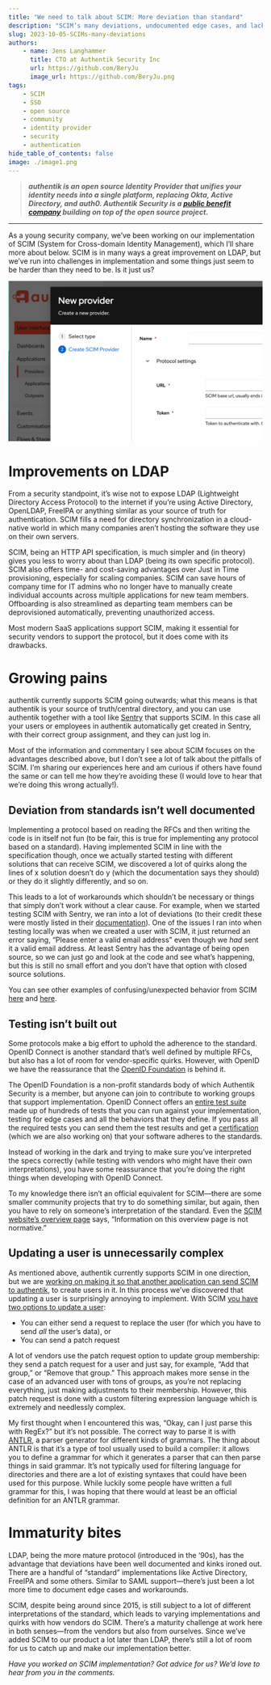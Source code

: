 ```yaml
---
title: "We need to talk about SCIM: More deviation than standard"
description: "SCIM’s many deviations, undocumented edge cases, and lack of official test coverage make it an especially complex protocol to implement."
slug: 2023-10-05-SCIMs-many-deviations
authors:
    - name: Jens Langhammer
      title: CTO at Authentik Security Inc
      url: https://github.com/BeryJu
      image_url: https://github.com/BeryJu.png
tags:
    - SCIM
    - SSO
    - open source
    - community
    - identity provider
    - security
    - authentication
hide_table_of_contents: false
image: ./image1.png
---
```


> **_authentik is an open source Identity Provider that unifies your identity needs into a single platform, replacing Okta, Active Directory, and auth0. Authentik Security is a [public benefit company](https://github.com/OpenCoreVentures/ocv-public-benefit-company/blob/main/ocv-public-benefit-company-charter.md) building on top of the open source project._**

---

As a young security company, we’ve been working on our implementation of SCIM (System for Cross-domain Identity Management), which I’ll share more about below. SCIM is in many ways a great improvement on LDAP, but we’ve run into challenges in implementation and some things just seem to be harder than they need to be. Is it just us?

!["authentik admin interface"](./image1.png)

<!--truncate-->

# Improvements on LDAP

From a security standpoint, it’s wise not to expose LDAP (Lightweight Directory Access Protocol) to the internet if you’re using Active Directory, OpenLDAP, FreeIPA or anything similar as your source of truth for authentication. SCIM fills a need for directory synchronization in a cloud-native world in which many companies aren’t hosting the software they use on their own servers.

SCIM, being an HTTP API specification, is much simpler and (in theory) gives you less to worry about than LDAP (being its own specific protocol). SCIM also offers time- and cost-saving advantages over Just in Time provisioning, especially for scaling companies. SCIM can save hours of company time for IT admins who no longer have to manually create individual accounts across multiple applications for new team members. Offboarding is also streamlined as departing team members can be deprovisioned automatically, preventing unauthorized access.

Most modern SaaS applications support SCIM, making it essential for security vendors to support the protocol, but it does come with its drawbacks.

# Growing pains

authentik currently supports SCIM going outwards; what this means is that authentik is your source of truth/central directory, and you can use authentik together with a tool like [Sentry](https://sentry.io) that supports SCIM. In this case all your users or employees in authentik automatically get created in Sentry, with their correct group assignment, and they can just log in.

Most of the information and commentary I see about SCIM focuses on the advantages described above, but I don’t see a lot of talk about the pitfalls of SCIM. I’m sharing our experiences here and am curious if others have found the same or can tell me how they’re avoiding these (I would love to hear that we’re doing this wrong actually!).

## Deviation from standards isn’t well documented

Implementing a protocol based on reading the RFCs and then writing the code is in itself not fun (to be fair, this is true for implementing any protocol based on a standard). Having implemented SCIM in line with the specification though, once we actually started testing with different solutions that can receive SCIM, we discovered a lot of quirks along the lines of x solution doesn’t do y (which the documentation says they should) or they do it slightly differently, and so on.

This leads to a lot of workarounds which shouldn’t be necessary or things that simply don’t work without a clear cause. For example, when we started testing SCIM with Sentry, we ran into a lot of deviations (to their credit these were mostly listed in their [documentation](https://docs.sentry.io/product/accounts/sso/#scim-provisioning)). One of the issues I ran into when testing locally was when we created a user with SCIM, it just returned an error saying, “Please enter a valid email address” even though we _had_ sent it a valid email address. At least Sentry has the advantage of being open source, so we can just go and look at the code and see what’s happening, but this is still no small effort and you don’t have that option with closed source solutions.

You can see other examples of confusing/unexpected behavior from SCIM [here](https://github.com/goauthentik/authentik/issues/5396) and [here](https://github.com/goauthentik/authentik/issues/6695).

## Testing isn’t built out

Some protocols make a big effort to uphold the adherence to the standard. OpenID Connect is another standard that’s well defined by multiple RFCs, but also has a lot of room for vendor-specific quirks. However, with OpenID we have the reassurance that the [OpenID Foundation](https://openid.net/foundation/) is behind it.

The OpenID Foundation is a non-profit standards body of which Authentik Security is a member, but anyone can join to contribute to working groups that support implementation. OpenID Connect offers an [entire test suite](https://openid.net/certification/about-conformance-suite/) made up of hundreds of tests that you can run against your implementation, testing for edge cases and all the behaviors that they define. If you pass all the required tests you can send them the test results and get a [certification](https://openid.net/certification/) (which we are also working on) that your software adheres to the standards.

Instead of working in the dark and trying to make sure you’ve interpreted the specs correctly (while testing with vendors who might have their own interpretations), you have some reassurance that you’re doing the right things when developing with OpenID Connect.

To my knowledge there isn’t an official equivalent for SCIM—there are some smaller community projects that try to do something similar, but again, then you have to rely on someone’s interpretation of the standard. Even the [SCIM website’s overview page](https://scim.cloud/) says, “Information on this overview page is not normative.”

## Updating a user is unnecessarily complex

As mentioned above, authentik currently supports SCIM in one direction, but we are [working on making it so that another application can send SCIM to authentik](https://github.com/goauthentik/authentik/pull/3051), to create users in it. In this process we’ve discovered that updating a user is surprisingly annoying to implement. With SCIM [you have two options to update a user](https://datatracker.ietf.org/doc/html/rfc7644#autoid-22):

-   You can either send a request to replace the user (for which you have to send _all_ the user’s data), or
-   You can send a patch request

A lot of vendors use the patch request option to update group membership: they send a patch request for a user and just say, for example, “Add that group,” or “Remove that group.” This approach makes more sense in the case of an advanced user with tons of groups, as you’re not replacing everything, just making adjustments to their membership. However, this patch request is done with a custom filtering expression language which is extremely and needlessly complex.

My first thought when I encountered this was, “Okay, can I just parse this with RegEx?” but it’s not possible. The correct way to parse it is with [ANTLR](https://www.antlr.org/), a parser generator for different kinds of grammars. The thing about ANTLR is that it’s a type of tool usually used to build a compiler: it allows you to define a grammar for which it generates a parser that can then parse things in said grammar. It’s not typically used for filtering language for directories and there are a lot of existing syntaxes that could have been used for this purpose. While luckily some people have written a full grammar for this, I was hoping that there would at least be an official definition for an ANTLR grammar.

# Immaturity bites

LDAP, being the more mature protocol (introduced in the ‘90s), has the advantage that deviations have been well documented and kinks ironed out. There are a handful of “standard” implementations like Active Directory, FreeIPA and some others. Similar to SAML support—there’s just been a lot more time to document edge cases and workarounds.

SCIM, despite being around since 2015, is still subject to a lot of different interpretations of the standard, which leads to varying implementations and quirks with how vendors do SCIM. There’s a maturity challenge at work here in both senses—from the vendors but also from ourselves. Since we’ve added SCIM to our product a lot later than LDAP, there’s still a lot of room for us to catch up and make our implementation better.

_Have you worked on SCIM implementation? Got advice for us? We’d love to hear from you in the comments._
